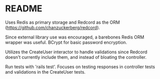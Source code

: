 # README

Uses Redis as primary storage and Redcord as the ORM (https://github.com/chanzuckerberg/redcord).

Since external library use was encouraged, a barebones Redis ORM wrapper was useful. BCrypt for basic password encryption.

Utilizes the CreateUser interactor to handle validations since Redcord doesn't currently include them, and instead of bloating the controller.

Run tests with 'rails test'. Focuses on testing responses in controller tests and validations in the CreateUser tests.
